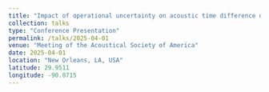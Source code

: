 ```yaml
---
title: "Impact of operational uncertainty on acoustic time difference of arrival multilateration performance"
collection: talks
type: "Conference Presentation"
permalink: /talks/2025-04-01
venue: "Meeting of the Acoustical Society of America"
date: 2025-04-01
location: "New Orleans, LA, USA"
latitude: 29.9511
longitude: -90.0715
---
```

